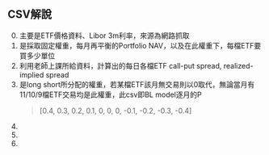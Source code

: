 ## CSV解說
0. 主要是ETF價格資料、Libor 3m利率，來源為網路抓取
1. 是採取固定權重，每月再平衡的Portfolio NAV，以及在此權重下，每檔ETF要買多少單位
2. 利用老師上課所給資料，計算出的每日各檔ETF call-put spread, realized-implied spread
3. 是long short所分配的權重，若某檔ETF該月無交易則以0取代，無論當月有11/10/9檔ETF交易均是此權重，此csv即BL model逐月的P
   >  [0.4, 0.3, 0.2, 0.1, 0, 0, 0, -0.1, -0.2, -0.3, -0.4]
4. 
5. 
6. 
